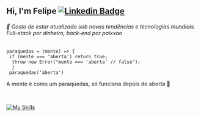  ## Hi, I'm Felipe [![Linkedin Badge](https://img.shields.io/badge/-LinkedIn-blue?style=flat-square&logo=Linkedin&logoColor=white&link=https://https://www.linkedin.com/in/ollveira/)](https://www.linkedin.com/in/ollveira/)

###### 🔹 Gosto de estar atualizado sob novas tendências e tecnologias mundiais. Full-stack por dinheiro, back-end por paixxao

    paraquedas = (mente) => {
     if (mente === 'aberta') return true;
      throw new Error("mente === 'aberta' // false");
      } 
     paraquedas('aberta')

   A mente é como um paraquedas, só funciona depois de aberta 🚀

<br> 

[![My Skills](https://skillicons.dev/icons?i=aws,react,flutter,mongodb,nodejs,python,git,kotlin,threejs&perline=6)](https://github.com/felipeollveira/)

 



